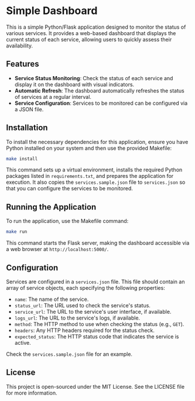 # Simple Dashboard

This is a simple Python/Flask application designed to monitor the status of various services. It provides a web-based dashboard that displays the current status of each service, allowing users to quickly assess their availability.

## Features

- **Service Status Monitoring**: Check the status of each service and display it on the dashboard with visual indicators.
- **Automatic Refresh**: The dashboard automatically refreshes the status of services at a regular interval.
- **Service Configuration**: Services to be monitored can be configured via a JSON file.

## Installation

To install the necessary dependencies for this application, ensure you have Python installed on your system and then use the provided Makefile:

```bash
make install
```

This command sets up a virtual environment, installs the required Python packages listed in `requirements.txt`, and prepares the application for execution.
It also copies the `services.sample.json` file to `services.json` so that you can configure the services to be monitored.

## Running the Application

To run the application, use the Makefile command:

```bash
make run
```

This command starts the Flask server, making the dashboard accessible via a web browser at `http://localhost:5000/`.

## Configuration

Services are configured in a `services.json` file. This file should contain an array of service objects, each specifying the following properties:

- `name`: The name of the service.
- `status_url`: The URL used to check the service's status.
- `service_url`: The URL to the service's user interface, if available.
- `logs_url`: The URL to the service's logs, if available.
- `method`: The HTTP method to use when checking the status (e.g., `GET`).
- `headers`: Any HTTP headers required for the status check.
- `expected_status`: The HTTP status code that indicates the service is active.

Check the `services.sample.json` file for an example.

## License

This project is open-sourced under the MIT License. See the LICENSE file for more information.
